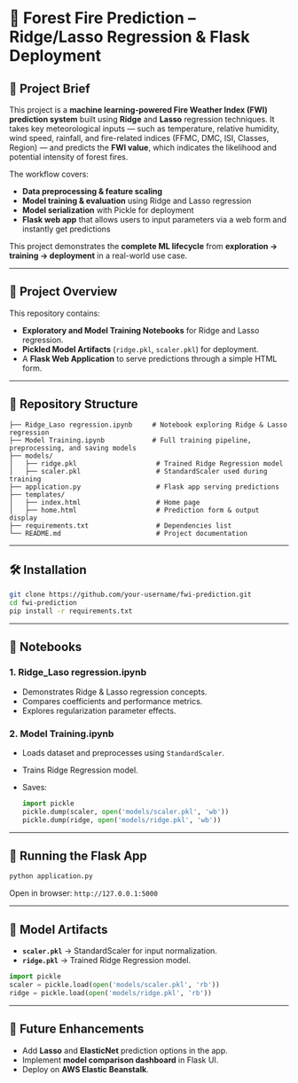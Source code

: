 # 🌲 Forest Fire Prediction – Ridge/Lasso Regression & Flask Deployment

## 📖 Project Brief

This project is a **machine learning-powered Fire Weather Index (FWI) prediction system** built using **Ridge** and **Lasso** regression techniques.
It takes key meteorological inputs — such as temperature, relative humidity, wind speed, rainfall, and fire-related indices (FFMC, DMC, ISI, Classes, Region) — and predicts the **FWI value**, which indicates the likelihood and potential intensity of forest fires.

The workflow covers:

* **Data preprocessing & feature scaling**
* **Model training & evaluation** using Ridge and Lasso regression
* **Model serialization** with Pickle for deployment
* **Flask web app** that allows users to input parameters via a web form and instantly get predictions

This project demonstrates the **complete ML lifecycle** from **exploration → training → deployment** in a real-world use case.

---

## 📌 Project Overview

This repository contains:

* **Exploratory and Model Training Notebooks** for Ridge and Lasso regression.
* **Pickled Model Artifacts** (`ridge.pkl`, `scaler.pkl`) for deployment.
* A **Flask Web Application** to serve predictions through a simple HTML form.

---

## 📂 Repository Structure

```
├── Ridge_Laso regression.ipynb     # Notebook exploring Ridge & Lasso regression
├── Model Training.ipynb            # Full training pipeline, preprocessing, and saving models
├── models/
│   ├── ridge.pkl                    # Trained Ridge Regression model
│   ├── scaler.pkl                   # StandardScaler used during training
├── application.py                   # Flask app serving predictions
├── templates/
│   ├── index.html                   # Home page
│   ├── home.html                    # Prediction form & output display
├── requirements.txt                 # Dependencies list
└── README.md                        # Project documentation
```

---

## 🛠 Installation

```bash
git clone https://github.com/your-username/fwi-prediction.git
cd fwi-prediction
pip install -r requirements.txt
```

---

## 📖 Notebooks

### **1. Ridge\_Laso regression.ipynb**

* Demonstrates Ridge & Lasso regression concepts.
* Compares coefficients and performance metrics.
* Explores regularization parameter effects.

### **2. Model Training.ipynb**

* Loads dataset and preprocesses using `StandardScaler`.
* Trains Ridge Regression model.
* Saves:

  ```python
  import pickle
  pickle.dump(scaler, open('models/scaler.pkl', 'wb'))
  pickle.dump(ridge, open('models/ridge.pkl', 'wb'))
  ```

---

## 🚀 Running the Flask App

```bash
python application.py
```

Open in browser: `http://127.0.0.1:5000`

---

## 💾 Model Artifacts

* **`scaler.pkl`** → StandardScaler for input normalization.
* **`ridge.pkl`** → Trained Ridge Regression model.

```python
import pickle
scaler = pickle.load(open('models/scaler.pkl', 'rb'))
ridge = pickle.load(open('models/ridge.pkl', 'rb'))
```

---

## 🌟 Future Enhancements

* Add **Lasso** and **ElasticNet** prediction options in the app.
* Implement **model comparison dashboard** in Flask UI.
* Deploy on **AWS Elastic Beanstalk**.

